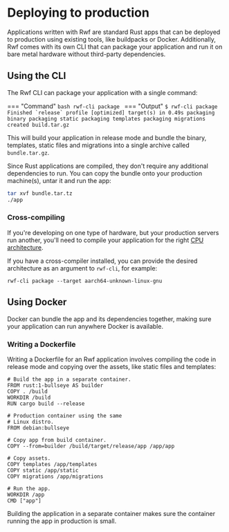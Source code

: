 # Deploying to production

Applications written with Rwf are standard Rust apps that can be deployed to production using existing tools, like buildpacks or Docker. Additionally, Rwf comes with its own CLI that can package your application and run it on bare metal hardware without third-party dependencies.


## Using the CLI

The Rwf CLI can package your application with a single command:

=== "Command"
    ```bash
    rwf-cli package
    ```
=== "Output"
    ```
    $ rwf-cli package
    Finished `release` profile [optimized] target(s) in 0.49s
    packaging binary
    packaging static
    packaging templates
    packaging migrations
    created build.tar.gz
    ```

This will build your application in release mode and bundle the binary, templates, static files and migrations into a single archive called `bundle.tar.gz`. 

Since Rust applications are compiled, they don't require any additional dependencies to run. You can copy the bundle onto your production machine(s), untar it and run the app:

```bash
tar xvf bundle.tar.tz
./app
```

### Cross-compiling

If you're developing on one type of hardware, but your production servers run another, you'll need to compile your application for the right [CPU architecture](https://doc.rust-lang.org/rustc/platform-support.html).

If you have a cross-compiler installed, you can provide the desired architecture as an argument to `rwf-cli`, for example:

```
rwf-cli package --target aarch64-unknown-linux-gnu
```


## Using Docker

Docker can bundle the app and its dependencies together, making sure your application can run anywhere Docker is available.


### Writing a Dockerfile

Writing a Dockerfile for an Rwf application involves compiling the code in release mode and copying over the assets, like static files and templates:

```docker
# Build the app in a separate container.
FROM rust:1-bullseye AS builder
COPY . /build
WORKDIR /build
RUN cargo build --release

# Production container using the same
# Linux distro.
FROM debian:bullseye

# Copy app from build container.
COPY --from=builder /build/target/release/app /app/app

# Copy assets.
COPY templates /app/templates
COPY static /app/static
COPY migrations /app/migrations

# Run the app.
WORKDIR /app
CMD ["app"]
```

Building the application in a separate container makes sure the container running the app in production is small.
